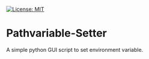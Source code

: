 [![License: MIT](https://img.shields.io/badge/License-MIT-yellow.svg)](https://opensource.org/licenses/MIT)

# Pathvariable-Setter
A simple python GUI script to set environment variable.
